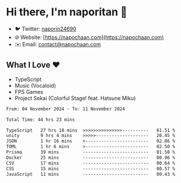 # Hi there, I'm naporitan 👋

- 🐦 Twitter: [naporin24690](https://twitter.com/naporin24690)
- 🌐 Website: [https://napochaan.com](https://napochaan.com)
- ✉️ Email: [contact@napochaan.com](mailto:contact@napochaan.com)

## What I Love ❤️
- TypeScript
- Music (Vocaloid)
- FPS Games
- Project Sekai (Colorful Stage! feat. Hatsune Miku)

<!--START_SECTION:waka-->

```txt
From: 04 November 2024 - To: 11 November 2024

Total Time: 44 hrs 23 mins

TypeScript   27 hrs 18 mins  >>>>>>>>>>>>>>>----------   61.51 %
unity        9 hrs 4 mins    >>>>>--------------------   20.45 %
JSON         1 hr 16 mins    >------------------------   02.86 %
TOML         1 hr 6 mins     >------------------------   02.50 %
Prisma       39 mins         -------------------------   01.50 %
Docker       25 mins         -------------------------   00.96 %
CSV          17 mins         -------------------------   00.64 %
CSS          15 mins         -------------------------   00.57 %
JavaScript   11 mins         -------------------------   00.43 %
```

<!--END_SECTION:waka-->

